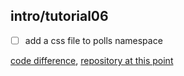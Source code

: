 ## intro/tutorial06

- [ ] add a css file to polls namespace

 [code difference](https://github.com/bkmagnetron/django-tutorial-docker/commit/0c5410892863a133d5f110e632643b34d03ad9fd),
 [repository at this point](https://github.com/bkmagnetron/django-tutorial-docker/tree/0c5410892863a133d5f110e632643b34d03ad9fd)
